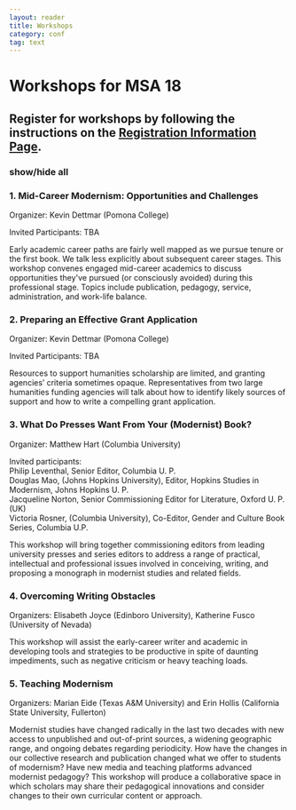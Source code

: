 ```yaml
---
layout: reader
title: Workshops
category: conf
tag: text
---
```


# Workshops for MSA 18

## Register for workshops by following the instructions on the [Registration Information Page](https://msa.press.jhu.edu/conferences/msa18/conf/register.html#pre-conference-workshops).

### show/hide all

### 1. Mid-Career Modernism: Opportunities and Challenges

Organizer: Kevin Dettmar (Pomona College)

Invited Participants: TBA

Early academic career paths are fairly well mapped as we pursue tenure or the first book. We talk less explicitly about subsequent career stages. This workshop convenes engaged mid-career academics to discuss opportunities they've pursued (or consciously avoided) during this professional stage. Topics include publication, pedagogy, service, administration, and work-life balance.
 
### 2. Preparing an Effective Grant Application

Organizer: Kevin Dettmar (Pomona College)

Invited Participants: TBA

Resources to support humanities scholarship are limited, and granting agencies’ criteria sometimes opaque. Representatives from two large humanities funding agencies will talk about how to identify likely sources of support and how to write a compelling grant application.

### 3. What Do Presses Want From Your (Modernist) Book?

Organizer: Matthew Hart (Columbia University)

Invited participants:<br>Philip Leventhal, Senior Editor, Columbia U. P.<br>
Douglas Mao, (Johns Hopkins University), Editor, Hopkins Studies in Modernism, Johns Hopkins U. P.<br>
Jacqueline Norton, Senior Commissioning Editor for Literature, Oxford U. P. (UK)<br>
Victoria Rosner, (Columbia University), Co-Editor, Gender and Culture Book Series, Columbia U.P.

This workshop will bring together commissioning editors from leading university presses and series editors to address a range of practical, intellectual and professional issues involved in conceiving, writing, and proposing a monograph in modernist studies and related fields.

### 4. Overcoming Writing Obstacles

Organizers: Elisabeth Joyce (Edinboro University), Katherine Fusco (University of Nevada)

This workshop will assist the early-career writer and academic in developing tools and strategies to be productive in spite of daunting impediments, such as negative criticism or heavy teaching loads.

### 5. Teaching Modernism

Organizers: Marian Eide (Texas A&M University) and Erin Hollis (California State University, Fullerton)

Modernist studies have changed radically in the last two decades with new access to unpublished and out-of-print sources, a widening geographic range, and ongoing debates regarding periodicity. How have the changes in our collective research and publication changed what we offer to students of modernism?  Have new media and teaching platforms advanced modernist pedagogy?  This workshop will produce a collaborative space in which scholars may share their pedagogical innovations and consider changes to their own curricular content or approach.